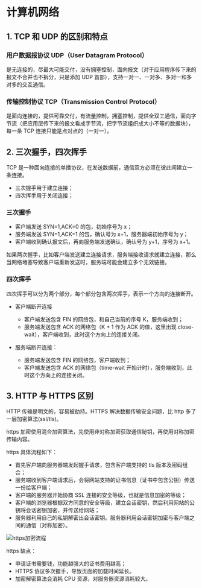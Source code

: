 # 计算机网络

## 1. TCP 和 UDP 的区别和特点

### 用户数据报协议 UDP（User Datagram Protocol）

是无连接的，尽最大可能交付，没有拥塞控制，面向报文（对于应用程序传下来的报文不合并也不拆分，只是添加 UDP 首部），支持一对一、一对多、多对一和多对多的交互通信。

### 传输控制协议 TCP（Transmission Control Protocol）

是面向连接的，提供可靠交付，有流量控制，拥塞控制，提供全双工通信，面向字节流（把应用层传下来的报文看成字节流，把字节流组织成大小不等的数据块），每一条 TCP 连接只能是点对点的（一对一）。

## 2. 三次握手，四次挥手

TCP 是一种面向连接的单播协议，在发送数据前，通信双方必须在彼此间建立一条连接。

- 三次握手用于建立连接；
- 四次挥手用于关闭连接；

### 三次握手

- 客户端发送 SYN=1,ACK=0 的包，初始序号为 x；
- 服务端发送 SYN=1,ACK=1 的包，确认号为 x+1，服务器端初始序号为 y；
- 客户端收到确认报文后，再向服务端发送确认，确认号为 y+1，序号为 x+1。

如果两次握手，比如客户端发送建立连接请求，服务端接收请求就建立连接，那么当网络堵塞导致客户端重新发送时，服务端可能会建立多个无效链接。

### 四次挥手

四次挥手可以分为两个部分，每个部分包含两次挥手，表示一个方向的连接断开。

- 客户端断开连接

  - 客户端发送包含 FIN 的网络包，和自己当前的序号 K，服务端收到；
  - 服务端发送包含 ACK 的网络包（K + 1 作为 ACK 的值，这里出现 close-wait），客户端收到，此时这个方向上的连接关闭。

- 服务端断开连接：
  - 服务端发送包含 FIN 的网络包，客户端收到；
  - 客户端发送包含 ACK 的网络包（time-wait 开始计时），服务端收到，此时这个方向上的连接关闭。

## 3. HTTP 与 HTTPS 区别

HTTP 传输是明文的，容易被劫持。HTTPS 解决数据传输安全问题，比 http 多了一层加密算法(ssl/tls)。

https 加密使用混合加密算法，先使用非对称加密获取通信秘钥，再使用对称加密传输内容。

https 具体流程如下：

- 首先客户端向服务器端发起握手请求，包含客户端支持的 tls 版本及密码组合；
- 服务端收到客户端请求后，会将网站支持的证书信息（证书中包含公钥）传送一份给客户端；
- 客户端的服务器开始协商 SSL 连接的安全等级，也就是信息加密的等级；
- 客户端的浏览器根据双方同意的安全等级，建立会话密钥，然后利用网站的公钥将会话密钥加密，并传送给网站；
- 服务器利用自己的私钥解密出会话密钥。服务器利用会话密钥加密与客户端之间的通信（对称加密）。

![https加密流程](~@images/https.png)

https 缺点：

- 申请证书需要钱，功能越强大的证书费用越高；
- HTTPS 协议多次握手，导致页面的加载时间延长。
- 加密解密算法会消耗 CPU 资源，对服务器资源消耗较大。

